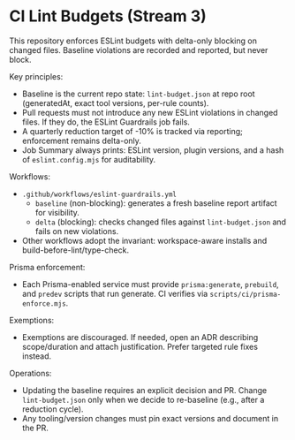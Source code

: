 # CI Lint Budgets (Stream 3)

This repository enforces ESLint budgets with delta-only blocking on changed files. Baseline violations are recorded and reported, but never block.

Key principles:
- Baseline is the current repo state: `lint-budget.json` at repo root (generatedAt, exact tool versions, per-rule counts).
- Pull requests must not introduce any new ESLint violations in changed files. If they do, the ESLint Guardrails job fails.
- A quarterly reduction target of -10% is tracked via reporting; enforcement remains delta-only.
- Job Summary always prints: ESLint version, plugin versions, and a hash of `eslint.config.mjs` for auditability.

Workflows:
- `.github/workflows/eslint-guardrails.yml`
  - `baseline` (non-blocking): generates a fresh baseline report artifact for visibility.
  - `delta` (blocking): checks changed files against `lint-budget.json` and fails on new violations.
- Other workflows adopt the invariant: workspace-aware installs and build-before-lint/type-check.

Prisma enforcement:
- Each Prisma-enabled service must provide `prisma:generate`, `prebuild`, and `predev` scripts that run generate. CI verifies via `scripts/ci/prisma-enforce.mjs`.

Exemptions:
- Exemptions are discouraged. If needed, open an ADR describing scope/duration and attach justification. Prefer targeted rule fixes instead.

Operations:
- Updating the baseline requires an explicit decision and PR. Change `lint-budget.json` only when we decide to re-baseline (e.g., after a reduction cycle).
- Any tooling/version changes must pin exact versions and document in the PR.

